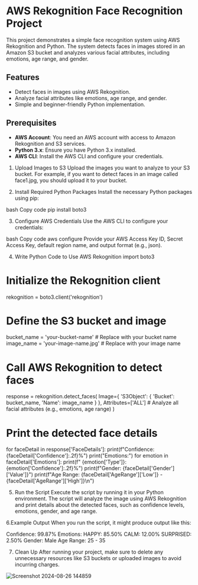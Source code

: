 # AWS Rekognition Face Recognition Project

This project demonstrates a simple face recognition system using AWS Rekognition and Python. The system detects faces in images stored in an Amazon S3 bucket and analyzes various facial attributes, including emotions, age range, and gender.

## Features

- Detect faces in images using AWS Rekognition.
- Analyze facial attributes like emotions, age range, and gender.
- Simple and beginner-friendly Python implementation.

## Prerequisites

- **AWS Account**: You need an AWS account with access to Amazon Rekognition and S3 services.
- **Python 3.x**: Ensure you have Python 3.x installed.
- **AWS CLI**: Install the AWS CLI and configure your credentials.

1. Upload Images to S3
Upload the images you want to analyze to your S3 bucket. For example, if you want to detect faces in an image called face1.jpg, you should upload it to your bucket.


2. Install Required Python Packages
Install the necessary Python packages using pip:

bash
Copy code
pip install boto3

3. Configure AWS Credentials
Use the AWS CLI to configure your credentials:

bash
Copy code
aws configure
Provide your AWS Access Key ID, Secret Access Key, default region name, and output format (e.g., json).

4. Write Python Code to Use AWS Rekognition
import boto3

# Initialize the Rekognition client
rekognition = boto3.client('rekognition')

# Define the S3 bucket and image
bucket_name = 'your-bucket-name'  # Replace with your bucket name
image_name = 'your-image-name.jpg'  # Replace with your image name

# Call AWS Rekognition to detect faces
response = rekognition.detect_faces(
    Image={
        'S3Object': {
            'Bucket': bucket_name,
            'Name': image_name
        }
    },
    Attributes=['ALL']  # Analyze all facial attributes (e.g., emotions, age range)
)

# Print the detected face details
for faceDetail in response['FaceDetails']:
    print(f"Confidence: {faceDetail['Confidence']:.2f}%")
    print("Emotions:")
    for emotion in faceDetail['Emotions']:
        print(f"  {emotion['Type']}: {emotion['Confidence']:.2f}%")
    print(f"Gender: {faceDetail['Gender']['Value']}")
    print(f"Age Range: {faceDetail['AgeRange']['Low']} - {faceDetail['AgeRange']['High']}\n")

5. Run the Script
Execute the script by running it in your Python environment. The script will analyze the image using AWS Rekognition and print details about the detected faces, such as confidence levels, emotions, gender, and age range.

6.Example Output
When you run the script, it might produce output like this:

Confidence: 99.87%
Emotions:
  HAPPY: 85.50%
  CALM: 12.00%
  SURPRISED: 2.50%
Gender: Male
Age Range: 25 - 35

7. Clean Up
After running your project, make sure to delete any unnecessary resources like S3 buckets or uploaded images to avoid incurring charges.


![Screenshot 2024-08-26 144859](https://github.com/user-attachments/assets/0948a2d2-bf94-46c5-bc14-a916a019cf06)


